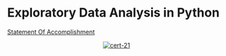 # Exploratory Data Analysis in Python


[Statement Of Accomplishment](https://www.datacamp.com/statement-of-accomplishment/course/49126a26b3b2ef42fbb20b8c44221ac137c4b510)

 <p align='center'>
  <a href="#">
    <img src='https://github.com/mohd-faizy/CAREER-TRACK-Data-Scientist-with-Python/blob/main/_Certificates/%5BCert%5D_16_Analyzing%20Police%20Activity%20with%20pandas.jpg?raw=true' alt="cert-21">
  </a>
</p>
